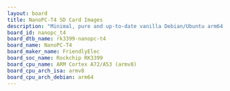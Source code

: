 ```yaml
---
layout: board
title: NanoPC-T4 SD Card Images
description: "Minimal, pure and up-to-date vanilla Debian/Ubuntu arm64 SD card images for NanoPC-T4 by FriendlyElec, SoC: Rockchip RK3399, CPU ISA: armv8"
board_id: nanopc_t4
board_dtb_name: rk3399-nanopc-t4
board_name: NanoPC-T4
board_maker_name: FriendlyElec
board_soc_name: Rockchip RK3399
board_cpu_name: ARM Cortex A72/A53 (armv8)
board_cpu_arch_isa: armv8
board_cpu_arch_debian: arm64
---
```

